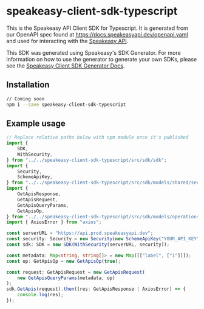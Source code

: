 # speakeasy-client-sdk-typescript

This is the Speakeasy API Client SDK for Typescript. It is generated from our OpenAPI spec found at https://docs.speakeasyapi.dev/openapi.yaml and used for interacting with the [Speakeasy API](https://docs.speakeasyapi.dev/docs/speakeasy-api/speakeasy-api).

This SDK was generated using Speakeasy's SDK Generator. For more information on how to use the generator to generate your own SDKs, please see the [Speakeasy Client SDK Generator Docs](https://docs.speakeasyapi.dev/docs/using-speakeasy/client-sdks).

## Installation

```bash
// Coming soon
npm i --save speakeasy-client-sdk-typescript
```

## Example usage
```typescript
// Replace relative paths below with npm module once it's published 
import {
    SDK,
    WithSecurity,
} from "../../speakeasy-client-sdk-typescript/src/sdk/sdk";
import {
    Security,
    SchemeApiKey,
} from "../../speakeasy-client-sdk-typescript/src/sdk/models/shared/security";
import {
    GetApisResponse,
    GetApisRequest,
    GetApisQueryParams,
    GetApisOp,
} from "../../speakeasy-client-sdk-typescript/src/sdk/models/operations";
import { AxiosError } from "axios";

const serverURL = "https://api.prod.speakeasyapi.dev";
const security: Security = new Security(new SchemeApiKey("YOUR_API_KEY")); // Replace with your API key from your Speakeasy Workspace
const sdk: SDK = new SDK(WithSecurity(serverURL, security));

const metadata: Map<string, string[]> = new Map([["label", ["1"]]]);
const op: GetApisOp = new GetApisOp(true);

const request: GetApisRequest = new GetApisRequest(
    new GetApisQueryParams(metadata, op)
);
sdk.GetApis(request).then((res: GetApisResponse | AxiosError) => {
    console.log(res);
});
```
